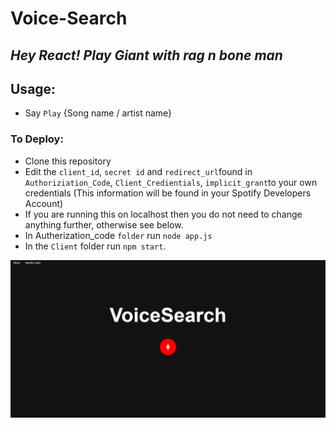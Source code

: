 # Voice-Search

## _Hey React! Play Giant with rag n bone man_

## Usage:
* Say `Play` {Song name / artist name} 
### To Deploy:

* Clone this repository
* Edit the `client_id`, `secret id` and `redirect_url`found in `Authoriziation_Code`, `Client_Credientials`, `implicit_grant`to your own credentials (This information will be found in your Spotify Developers Account)
* If you are running this on localhost then you do not need to change anything further, otherwise see below.
* In Autherization_code `folder` run `node app.js` 
* In the `Client` folder run `npm start`. 


![Image](https://github.com/ShahSheel/Voice-Search/blob/master/img/VoiceSearch.PNG)
